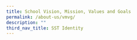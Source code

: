 ```yaml
---
title: School Vision, Mission, Values and Goals
permalink: /about-us/vmvg/
description: ""
third_nav_title: SST Identity
---
```






